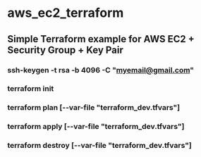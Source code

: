 # aws_ec2_terraform
## Simple Terraform example for AWS EC2 + Security Group + Key Pair
### ssh-keygen -t rsa -b 4096 -C "myemail@gmail.com"
### terraform init
### terraform plan [--var-file "terraform_dev.tfvars"]
### terraform apply [--var-file "terraform_dev.tfvars"]
### terraform destroy [--var-file "terraform_dev.tfvars"]